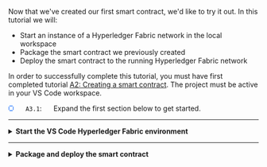 Now that we've created our first smart contract, we'd like to try it out. In this tutorial we will:

* Start an instance of a Hyperledger Fabric network in the local workspace
* Package the smart contract we previously created
* Deploy the smart contract to the running Hyperledger Fabric network

In order to successfully complete this tutorial, you must have first completed tutorial <a href='./a2.md'>A2: Creating a smart contract</a>. The project must be active in your VS Code workspace.

<img src="./images/bullet.png" alt="[]"></img> &nbsp;&nbsp;&nbsp;&nbsp; `A3.1`: &nbsp;&nbsp;&nbsp;&nbsp;
Expand the first section below to get started.


---
<details>
<summary><b>Start the VS Code Hyperledger Fabric environment</b></summary>

<img src="./images/bullet.png" alt="[]"></img> &nbsp;&nbsp;&nbsp;&nbsp; `A3.2`: &nbsp;&nbsp;&nbsp;&nbsp;
Click on the IBM Blockchain Platform icon in the activity bar to show the blockchain side bar.

<img src="./images/a2.2-a3.2.png" alt="IBM Blockchain Platform side bar"></img>

<br><h3 align='left'>The Fabric Environments view</h3>

The IBM Blockchain Platform VS Code Extension helps you test your smart contracts in a Hyperledger Fabric network. The extension comes with a pre-configured one organization network that runs on your local machine ("1 Org Local Fabric"). You can connect to remote networks too; we will do this in a later tutorial.

The available networks are shown in the Fabric Environments view.

<img src="./images/a3.3.1.png" alt="Fabric Environments view"></img>

If you do not have a "1 Org Local Fabric" environment, then click *+ Add local or remote environment* to create the environment. If creating the environment, click *Create new from template* and click *1 Org template*. Enter "1 Org local Fabric" as the name, select "V2_0 (Recommended)" for the channel capabilities and when you press *enter* the environment will start which may take up to 5 minutes.

We'll see later how this view also allows you to configure more realistic networks that also run entirely on your local machine. This allows you to check that your smart contract is functionally correct before you move to a more complex distributed network configuration. 

The required Hyperledger Fabric components are automatically downloaded and started when you select it.

<img src="./images/bullet.png" alt="[]"></img> `A3.3`: &nbsp;&nbsp;&nbsp;&nbsp;
In the Fabric Environments view, click "*1 Org Local Fabric  O  (click to start)*"

This will download and start the embedded instance of Hyperledger Fabric, and may take up to five minutes to complete.

<img src="./images/a3.3.2.png" alt="Local Fabric starting"></img>

When Hyperledger Fabric has fully initialized, the view will change to show the channels, nodes and organizations in the local environment. You may need to click on the environment to see the details.

<img src="./images/a3.3.3.png" alt="Local Fabric started"></img>

Each of these elements tells you what's configured in the connected environment:
* **Channels** define the scope of each network, and form one method of choosing how organizations share data. Deployed smart contracts that are available to the network will show under channels. We will look at channels in a later tutorial.
* **Nodes** are the Hyperledger Fabric components that make the system work. There are three types of nodes:
   * Peers which host ledgers and execute smart contracts
   * Orderers which assert transaction order and distribute blocks to peers
   * Certificate authorities which provide the means of identifying users and organizations on the network
* **Organizations** are the members of the blockchain network. Each organization will consist of many different users and types of users.


   > <br>
   > For more about the components that make up a Hyperledger Fabric network, see the <a href="https://hyperledger-fabric.readthedocs.io/en/latest/key_concepts.html">Hyperledger Fabric documentation</a>.
   > <br>&nbsp;
   
If you expand the various sections you'll see the various defaults for each of these elements:

* Three **nodes**: a single peer called *Org1 Peer*, an ordering node called *Orderer* and a certificate authority called *Org1 CA*.
* Two **organizations**, with identifiers of 'OrdererMSP' and 'Org1MSP'. The former will own the orderer and the latter the peer; it is good practice to use separate organizations for orderer nodes and peers.
* There is a single default network **channel** called *mychannel*.
* By default there are no **smart contracts** deployed to the channel.



<img src="./images/a3.3.4.png" alt="Local Fabric defaults"></img>

> <br>
   > <b>Starting again?</b>
   > <br> If you ever need to start with a new Hyperledger Fabric instance, hover over the Fabric Environments view, click the ellipsis ('...') and select 'Teardown Fabric Environment'. Use with caution: this will completely wipe the Hyperledger Fabric instance and anything deployed to it. Development files in your workspace (e.g. smart contract projects) will remain.
   > <br>&nbsp;

<img src="./images/bullet.png" alt="[]"></img> &nbsp;&nbsp;&nbsp;&nbsp; `A3.4`: &nbsp;&nbsp;&nbsp;&nbsp;
Expand the next section of the tutorial to continue.

</details>

---

<details>
<summary><b>Package and deploy the smart contract</b></summary>


We will now package and deploy our smart contract into the local environment. The VS Code extension has a simplified version of the process to deploy a smart contract and the default options provided work well for simple projects such as this demo-contract.

> <br>
   > <b>Want to know more?</b><br>For more about smart contract packages (chaincode) and the lifecycle, check out the <a href="https://hyperledger-fabric.readthedocs.io/en/latest/chaincode_lifecycle.html">Hyperledger Fabric documentation</a>.
   > <br>&nbsp;

<img src="./images/bullet.png" alt="[]"></img> &nbsp;&nbsp;&nbsp;&nbsp; `A3.5`: &nbsp;&nbsp;&nbsp;&nbsp;
Move the mouse over the title bar of the Smart Contracts view, click the "..." that appears and select "Package Open Project".

<img src="./images/a3.5.png" alt="Package Open Project"></img>

<img src="./images/bullet.png" alt="[]"></img> &nbsp;&nbsp;&nbsp;&nbsp; `A3.6`: &nbsp;&nbsp;&nbsp;&nbsp;
Select "tar.gz (V2 channel capabilities)" to deploy this contract in future to a channel with V2 channel capabilities.

<img src="./images/a3.6.png" alt="Select Packaging Format"></img>


The Smart Contracts view will be updated to show the new package.

<img src="./images/a3.6.1.png" alt="Smart contract packages"></img>

<img src="./images/bullet.png" alt="[]"></img> &nbsp;&nbsp;&nbsp;&nbsp; `A3.7`: &nbsp;&nbsp;&nbsp;&nbsp;
In the Fabric Environments view, click "mychannel" -> "+ Deploy smart contract".

<img src="./images/a3.7.png" alt="Deploy smart contract"></img>

<img src="./images/bullet.png" alt="[]"></img> &nbsp;&nbsp;&nbsp;&nbsp; `A3.8`: &nbsp;&nbsp;&nbsp;&nbsp;
In the Deploy Smart Contract form, select "demo-contract@0.0.1" from the drop down list, and click 'Next'.

<img src="./images/a3.8.png" alt="Select demo-contract"></img>

<img src="./images/bullet.png" alt="[]"></img> &nbsp;&nbsp;&nbsp;&nbsp; `A3.9`: &nbsp;&nbsp;&nbsp;&nbsp;
In step 2 of the form, default values for Definition name and version are provided, click 'Next' to move to Step 3 of the deploy.

For TypeScript smart contracts, both the name and version are taken from the <i>package.json</i> file in the root of the smart contract project.

The endorsement policy determines which peers get to run the smart contract. As we only have one peer in our organization, we can accept the default.
Collections configuration and private data is an advanced technique for sharing data between organizations. We will not be using that feature for now; it is the subject of a later tutorial.

<img src="./images/a3.9.png" alt="Click Next on deploy step 2"></img>

<img src="./images/bullet.png" alt="[]"></img> &nbsp;&nbsp;&nbsp;&nbsp; `A3.10`: &nbsp;&nbsp;&nbsp;&nbsp;
In step 3 of the form, the automated steps of the deploy are sumarized, click 'Deploy' to start the deployment. 

<img src="./images/a3.10.png" alt="Click Deploy on deploy step 3"></img>

Deployment may take a few minutes to complete.

When deployment has completed you will see the new smart contract listed under "mychannel" in the Fabric Environments view.

<img src="./images/a3.10.1.png" alt="Channel view after deployment"></img>

Congratulations! You've successfully deployed your first smart contract on a Hyperledger Fabric network. As we're going to see, there's much more to do - but this is a great start.

<br><h3 align='left'>Summary</h3>

In this tutorial we started the built-in one organization Hyperledger Fabric network. We packaged our smart contract and deployed it.

In the next tutorial we will exercise the smart contract, to see how it behaves inside the network.

</details>

